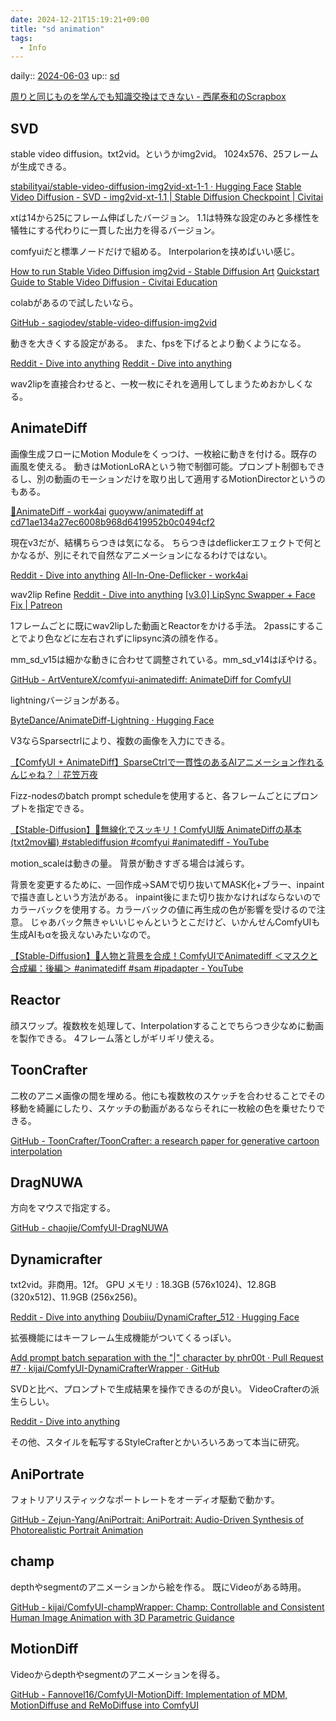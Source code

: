 ```yaml
---
date: 2024-12-21T15:19:21+09:00
title: "sd animation"
tags:
  - Info
---
```


daily:: [2024-06-03](/Daily_Note/2024-06-03.md)
up:: [sd](../Bar/Stable%20Diffusion.md)

[周りと同じものを学んでも知識交換はできない - 西尾泰和のScrapbox](https://scrapbox.io/nishio/%E5%91%A8%E3%82%8A%E3%81%A8%E5%90%8C%E3%81%98%E3%82%82%E3%81%AE%E3%82%92%E5%AD%A6%E3%82%93%E3%81%A7%E3%82%82%E7%9F%A5%E8%AD%98%E4%BA%A4%E6%8F%9B%E3%81%AF%E3%81%A7%E3%81%8D%E3%81%AA%E3%81%84)

## SVD
stable video diffusion。txt2vid。というかimg2vid。
1024x576、25フレームが生成できる。

[stabilityai/stable-video-diffusion-img2vid-xt-1-1 · Hugging Face](https://huggingface.co/stabilityai/stable-video-diffusion-img2vid-xt-1-1)
[Stable Video Diffusion - SVD - img2vid-xt-1.1 | Stable Diffusion Checkpoint | Civitai](https://civitai.com/models/207992?modelVersionId=329995)

xtは14から25にフレーム伸ばしたバージョン。
1.1は特殊な設定のみと多様性を犠牲にする代わりに一貫した出力を得るバージョン。

comfyuiだと標準ノードだけで組める。
Interpolarionを挟めばいい感じ。

[How to run Stable Video Diffusion img2vid - Stable Diffusion Art](https://stable-diffusion-art.com/stable-video-diffusion-img2vid/#Use_Stable_Video_Diffusion_with_ComfyUI)
[Quickstart Guide to Stable Video Diffusion - Civitai Education](https://education.civitai.com/quickstart-guide-to-stable-video-diffusion/)

colabがあるので試したいなら。

[GitHub - sagiodev/stable-video-diffusion-img2vid](https://github.com/sagiodev/stable-video-diffusion-img2vid/)

動きを大きくする設定がある。
また、fpsを下げるとより動くようになる。

[Reddit - Dive into anything](https://www.reddit.com/r/StableDiffusion/comments/184e9zj/svd_testing_different_motion_settings/)
[Reddit - Dive into anything](https://www.reddit.com/r/comfyui/comments/18mmvt2/thoughts_on_getting_svd_stable_video_diffusion/)

wav2lipを直接合わせると、一枚一枚にそれを適用してしまうためおかしくなる。


## AnimateDiff
画像生成フローにMotion Moduleをくっつけ、一枚絵に動きを付ける。既存の画風を使える。
動きはMotionLoRAという物で制御可能。プロンプト制御もできるし、別の動画のモーションだけを取り出して適用するMotionDirectorというのもある。

[🦊AnimateDiff - work4ai](https://scrapbox.io/work4ai/%F0%9F%A6%8AAnimateDiff)
[guoyww/animatediff at cd71ae134a27ec6008b968d6419952b0c0494cf2](https://huggingface.co/guoyww/animatediff/tree/cd71ae134a27ec6008b968d6419952b0c0494cf2)

現在v3だが、結構ちらつきは気になる。
ちらつきはdeflickerエフェクトで何とかなるが、別にそれで自然なアニメーションになるわけではない。

[Reddit - Dive into anything](https://www.reddit.com/r/StableDiffusion/comments/11dhvt3/using_deflicker_in_davinci_resolve/)
[All-In-One-Deflicker - work4ai](https://scrapbox.io/work4ai/All-In-One-Deflicker)

wav2lip Refine
[Reddit - Dive into anything](https://www.reddit.com/r/StableDiffusion/comments/1b355tu/make_better_dialogues_with_this_new_lip_sync/)
[\[v3.0\]  LipSync Swapper + Face Fix | Patreon](https://www.patreon.com/posts/v3-0-lipsync-fix-99387166)

1フレームごとに既にwav2lipした動画とReactorをかける手法。
2passにすることでより色などに左右されずにlipsync済の顔を作る。

mm_sd_v15は細かな動きに合わせて調整されている。mm_sd_v14はぼやける。

[GitHub - ArtVentureX/comfyui-animatediff: AnimateDiff for ComfyUI](https://github.com/ArtVentureX/comfyui-animatediff?tab=readme-ov-file#gif-has-wartermark-especially-when-using-mm_sd_v15)

lightningバージョンがある。

[ByteDance/AnimateDiff-Lightning · Hugging Face](https://huggingface.co/ByteDance/AnimateDiff-Lightning)

V3ならSparsectrlにより、複数の画像を入力にできる。

[【ComfyUI + AnimateDiff】SparseCtrlで一貫性のあるAIアニメーション作れるんじゃね？｜花笠万夜](https://note.com/hanagasa_manya/n/n582b5fb724a5)

Fizz-nodesのbatch prompt scheduleを使用すると、各フレームごとにプロンプトを指定できる。

[【Stable-Diffusion】🔰無線化でスッキリ！ComfyUI版 AnimateDiffの基本(txt2mov編) #stablediffusion #comfyui #animatediff - YouTube](https://www.youtube.com/watch?v=EuvDlaqt9kY)

motion_scaleは動きの量。
背景が動きすぎる場合は減らす。

背景を変更するために、一回作成→SAMで切り抜いてMASK化+ブラー、inpaintで描き直しという方法がある。
inpaint後にまた切り抜かなければならないのでカラーバックを使用する。カラーバックの値に再生成の色が影響を受けるので注意。
じゃあバック無きゃいいじゃんというとこだけど、いかんせんComfyUIも生成AIもαを扱えないみたいなので。

[【Stable-Diffusion】🔰人物と背景を合成！ComfyUIでAnimatediff ＜マスクと合成編：後編＞ #animatediff  #sam #ipadapter - YouTube](https://www.youtube.com/watch?v=hULnILp-24E)


## Reactor
顔スワップ。複数枚を処理して、Interpolationすることでちらつき少なめに動画を製作できる。
4フレーム落としがギリギリ使える。


## ToonCrafter
二枚のアニメ画像の間を埋める。他にも複数枚のスケッチを合わせることでその移動を綺麗にしたり、スケッチの動画があるならそれに一枚絵の色を乗せたりできる。

[GitHub - ToonCrafter/ToonCrafter: a research paper for generative cartoon interpolation](https://github.com/ToonCrafter/ToonCrafter)

## DragNUWA
方向をマウスで指定する。

[GitHub - chaojie/ComfyUI-DragNUWA](https://github.com/chaojie/ComfyUI-DragNUWA)

## Dynamicrafter
txt2vid。非商用。12f。
GPU メモリ : 18.3GB (576x1024)、12.8GB (320x512)、11.9GB (256x256)。

[Reddit - Dive into anything](https://www.reddit.com/r/DynamiCrafter/comments/1bfmgrc/informations_about_dynamicrafter/)
[Doubiiu/DynamiCrafter\_512 · Hugging Face](https://huggingface.co/Doubiiu/DynamiCrafter_512)

拡張機能にはキーフレーム生成機能がついてくるっぽい。

[Add prompt batch separation with the "|" character by phr00t · Pull Request #7 · kijai/ComfyUI-DynamiCrafterWrapper · GitHub](https://github.com/kijai/ComfyUI-DynamiCrafterWrapper/pull/7)

SVDと比べ、プロンプトで生成結果を操作できるのが良い。
VideoCrafterの派生らしい。

[Reddit - Dive into anything](https://www.reddit.com/r/StableDiffusion/comments/1bfjn7d/tencent_announces_dynamicrafter_update/)

その他、スタイルを転写するStyleCrafterとかいろいろあって本当に研究。

## AniPortrate
フォトリアリスティックなポートレートをオーディオ駆動で動かす。

[GitHub - Zejun-Yang/AniPortrait: AniPortrait: Audio-Driven Synthesis of Photorealistic Portrait Animation](https://github.com/Zejun-Yang/AniPortrait)

## champ
depthやsegmentのアニメーションから絵を作る。
既にVideoがある時用。

[GitHub - kijai/ComfyUI-champWrapper: Champ: Controllable and Consistent Human Image Animation with 3D Parametric Guidance](https://github.com/kijai/ComfyUI-champWrapper)

## MotionDiff
Videoからdepthやsegmentのアニメーションを得る。

[GitHub - Fannovel16/ComfyUI-MotionDiff: Implementation of MDM, MotionDiffuse and ReMoDiffuse into ComfyUI](https://github.com/Fannovel16/ComfyUI-MotionDiff)

